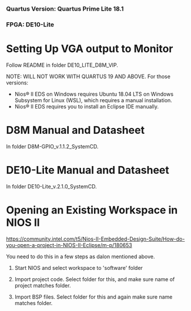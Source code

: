 ### Quartus Version: Quartus Prime Lite 18.1
### FPGA: DE10-Lite

# Setting Up VGA output to Monitor

Follow README in folder DE10_LITE_D8M_VIP.

NOTE: WILL NOT WORK WITH QUARTUS 19 AND ABOVE. For those versions:
- Nios® II EDS on Windows requires Ubuntu 18.04 LTS on Windows Subsystem for Linux (WSL), which requires a manual installation.
- Nios® II EDS requires you to install an Eclipse IDE manually.

# D8M Manual and Datasheet

In folder D8M-GPIO_v.1.1.2_SystemCD.

# DE10-Lite Manual and Datasheet

In folder DE10-Lite_v.2.1.0_SystemCD.

# Opening an Existing Workspace in NIOS II

https://community.intel.com/t5/Nios-II-Embedded-Design-Suite/How-do-you-open-a-project-in-NIOS-II-Eclipse/m-p/180653

You need to do this in a few steps as dalon mentioned above. 

1. Start NIOS and select workspace to 'software' folder 

2. Import project code. Select folder for this, and make sure name of project matches folder. 

3. Import BSP files. Select folder for this and again make sure name matches folder. 
